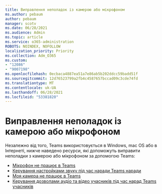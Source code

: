 ```yaml
---
title: Виправлення неполадок із камерою або мікрофоном
ms.author: pebaum
author: pebaum
manager: scotv
ms.date: 06/28/2021
ms.audience: Admin
ms.topic: article
ms.service: o365-administration
ROBOTS: NOINDEX, NOFOLLOW
localization_priority: Priority
ms.collection: Adm_O365
ms.custom:
- "12086"
- "9007198"
ms.openlocfilehash: 0ecbaca4887ea51a7e86ab5b202ddcc59badd51f
ms.sourcegitcommit: 12d76523799a2fb4c4587657bccad09c3cde74fd
ms.translationtype: MT
ms.contentlocale: uk-UA
ms.lasthandoff: 06/28/2021
ms.locfileid: "53381820"
---
```

# <a name="troubleshoot-your-camera-or-microphone"></a>Виправлення неполадок із камерою або мікрофоном

Незалежно від того, Teams використовується в Windows, mac OS або в Інтернеті, нижче наведено ресурси, які допоможуть виправити неполадки з камерою або мікрофоном за допомогою Teams:

- [Мікрофон не працює в Teams](https://support.microsoft.com/office/my-microphone-isn-t-working-in-teams-666d1123-9dd0-4a31-ad2e-a758b204f33a)
- [Керування настройками звуку під час наради Teams наради](https://support.microsoft.com/office/manage-audio-settings-in-a-teams-meeting-6ea36f9a-827b-47d6-b22e-ec94d5f0f5e4)
- [Моя камера не працює в Teams](https://support.microsoft.com/office/my-camera-isn-t-working-in-teams-9581983b-c6f9-40e3-b0d8-122857972ade)
- [Керування дозволами аудіо та відео учасників під час нарад Teams учасників](https://support.microsoft.com/office/manage-attendee-audio-and-video-permissions-in-teams-meetings-f9db15e1-f46f-46da-95c6-34f9f39e671a)